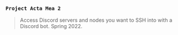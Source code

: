 ### `Project Acta Mea 2`
> Access Discord servers and nodes you want to SSH into with a Discord bot. Spring 2022.
